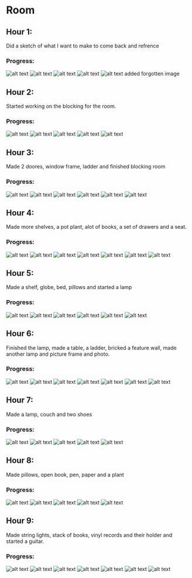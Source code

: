 # Room

## Hour 1:

Did a sketch of what I want to make to come back and refrence

### Progress:

![alt text](image.png)
![alt text](image-1.png)
![alt text](image-2.png)
![alt text](image-3.png)
![alt text](image-4.png) added forgotten image

## Hour 2:

Started working on the blocking for the room.

### Progress:
![alt text](image-5.png)
![alt text](image-6.png)
![alt text](image-7.png)
![alt text](image-8.png)
![alt text](image-9.png)

## Hour 3:

Made 2 doores, window frame, ladder and finished blocking room

### Progress:

![alt text](image-10.png)
![alt text](image-11.png)
![alt text](image-12.png)
![alt text](image-13.png)
![alt text](image-14.png)
![alt text](image-15.png)

## Hour 4:

Made more shelves, a pot plant, alot of books, a set of drawers and a seat.

### Progress:

![alt text](image-16.png)
![alt text](image-17.png)
![alt text](image-18.png)
![alt text](image-19.png)
![alt text](image-20.png)
![alt text](image-21.png)
![alt text](image-22.png)

## Hour 5:

Made a shelf, globe, bed, pillows and started a lamp

### Progress:

![alt text](image-23.png)
![alt text](image-24.png)
![alt text](image-25.png)
![alt text](image-26.png)
![alt text](image-27.png)
![alt text](image-28.png)

## Hour 6:

Finished the lamp, made a table, a ladder, bricked a feature wall, made another lamp and picture frame and photo.

### Progress:

![alt text](image-29.png)
![alt text](image-30.png)
![alt text](image-31.png)
![alt text](image-32.png)
![alt text](image-33.png)
![alt text](image-34.png)
![alt text](image-35.png)

## Hour 7:

Made a lamp, couch and two shoes

### Progress:

![alt text](image-36.png)
![alt text](image-37.png)
![alt text](image-38.png)
![alt text](image-39.png)
![alt text](image-40.png)

## Hour 8:

Made pillows, open book, pen, paper and a plant

### Progress:
![alt text](image-41.png)
![alt text](image-42.png)
![alt text](image-43.png)
![alt text](image-44.png)
![alt text](image-45.png)

## Hour 9:

Made string lights, stack of books, vinyl records and their holder and started a guitar.

### Progress:

![alt text](image-46.png)
![alt text](image-47.png)
![alt text](image-48.png)
![alt text](image-49.png)
![alt text](image-51.png)
![alt text](image-52.png)
![alt text](image-53.png)
